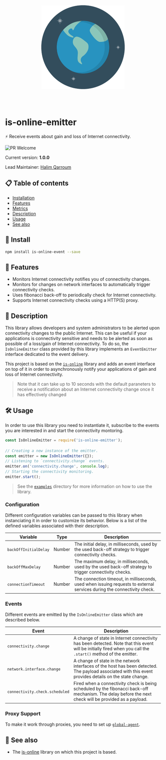 <br /><br /><br />
<p align="center">
  <img width="270" src="assets/icon.png" />
</p><br /><br />

# is-online-emitter
:zap: Receive events about gain and loss of Internet connectivity.

![PR Welcome](https://img.shields.io/badge/PR-welcome-brightgreen.svg)

Current version: **1.0.0**

Lead Maintainer: [Halim Qarroum](mailto:qarroumh@amazon.lu)

## 📋 Table of contents

- [Installation](#-install)
- [Features](#-features)
- [Metrics](#-metrics)
- [Description](#-description)
- [Usage](#-usage)
- [See also](#-see-also)

## 🚀 Install

```bash
npm install is-online-event --save
```

## 🔖 Features

 - Monitors Internet connectivity notifies you of connectivity changes.
 - Monitors for changes on network interfaces to automatically trigger connectivity checks.
 - Uses fibonacci back-off to periodically check for Internet connectivity.
 - Supports Internet connectivity checks using a HTTP(S) proxy.

## 🔰 Description

This library allows developers and system administrators to be alerted upon connectivity changes to the public Internet. This can be useful if your applications is connectivity sensitive and needs to be alerted as soon as possible of a loss/gain of Internet connectivity. To do so, the `IsOnlineEmitter` class provided by this library implements an `EventEmitter` interface dedicated to the event delivery.

This project is based on the [`is-online`](https://github.com/sindresorhus/is-online) library and adds an event interface on top of it in order to asynchronously notify your applications of gain and loss of Internet connectivity.

> Note that it can take up to 10 seconds with the default paraneters to receive a notification about an Internet connectivity change once it has effectively changed

## 🛠 Usage

In order to use this library you need to instantiate it, subscribe to the events you are interested in and start the connectivity montoring.

```js
const IsOnlineEmitter = require('is-online-emitter');

// Creating a new instance of the emitter.
const emitter = new IsOnlineEmitter({});
// Listening to `connectivity.change` events.
emitter.on('connectivity.change', console.log);
// Starting the connectivity monitoring.
emitter.start();
```

> See the [`examples`](./examples) directory for more information on how to use the library.

### Configuration

Different configuration variables can be passed to this library when instanciating it in order to customize its behavior. Below is a list of the defined variables associated with their description.

Variable | Type | Description
-------- | ---- | -----------
`backOffInitialDelay` | Number | The initial delay, in milliseconds, used by the used back-off strategy to trigger connectivity checks.
`backOffMaxDelay` | Number | The maximum delay, in milliseconds, used by the used back-off strategy to trigger connectivity checks.
`connectionTimeout` | Number | The connection timeout, in milliseconds, used when issuing requests to external services during the connectivity check.

### Events

Different events are emitted by the `IsOnlineEmitter` class which are described below.

Event                          | Description
------------------------------ | -----------
`connectivity.change`          | A change of state in Internet connectivity has been detected. Note that this event will be initially fired when you call the `.start()` method of the emitter.
`network.interface.change`     | A change of state in the network interfaces of the host has been detected. The payload associated with this event provides details on the state change.
`connectivity.check.scheduled` | Fired when a connectivity check is being scheduled by the fibonacci back-off mechanism. The delay before the next check will be provided as a payload.

### Proxy Support

To make it work through proxies, you need to set up [`global-agent`](https://github.com/gajus/global-agent).

## 👀 See also

 - The [is-online](https://github.com/sindresorhus/is-online) library on which this project is based.
